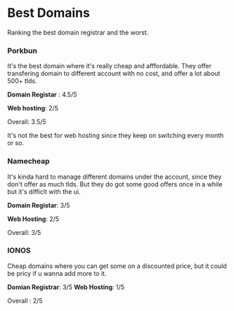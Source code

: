 # Best Domains
Ranking the best domain registrar and the worst.


### Porkbun
It's the best domain where it's really cheap and afffordable. They offer transfering domain to different account with no cost, and offer a lot about 500+ tlds.

**Domain Registar** : 4.5/5

**Web hosting**: 2/5

Overall: 3.5/5

It's not the best for web hosting since they keep on switching every month or so.

### Namecheap
It's kinda hard to manage different domains under the account, since they don't offer as much tlds. But they do got some good offers once in a while but it's difficlt with the ui.


**Domain Registar**: 3/5


**Web Hosting**: 2/5

Overall: 3/5


### IONOS

Cheap domains where you can get some on a discounted price, but it could be pricy if u wanna add more to it.


**Domian Registrar**: 3/5
**Web Hosting**: 1/5

Overall : 2/5

